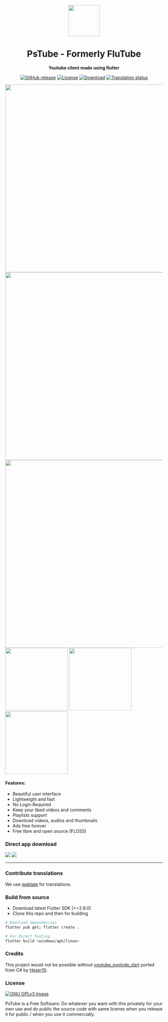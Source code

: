 <p align="center">
<img width="100" src="https://raw.githubusercontent.com/prateekmedia/pstube/main/assets/pstube.png">
</p>
<h1 align="center">PsTube - Formerly FluTube</h1>
<p align="center"><b>Youtube client made using flutter</b></p>
<p align="center">
<a href="https://github.com/prateekmedia/pstube/releases"><img alt="GitHub release" src="https://img.shields.io/github/v/release/prateekmedia/pstube"/></a> <a href="LICENSE"><img alt="License" src="https://img.shields.io/github/license/prateekmedia/pstube?color=blue"/></a> <a href="#direct-app-download"><img alt="Download" src="https://img.shields.io/badge/Download-git-blue"/></a> <a href="https://hosted.weblate.org/engage/pstube/"><img src="https://hosted.weblate.org/widgets/pstube/-/app/svg-badge.svg" alt="Translation status" /></a>
</p>

<img src="https://github.com/prateekmedia/pstube/blob/main/assets/screenshots/home-desktop.jpg?raw=true" width="600"/> <img src="https://github.com/prateekmedia/pstube/blob/main/assets/screenshots/search-desktop.jpg?raw=true" width="600"/> <img src="https://github.com/prateekmedia/pstube/blob/main/assets/screenshots/video-desktop.jpg?raw=true" width="600"/> <img src="https://github.com/prateekmedia/pstube/blob/main/assets/screenshots/home-mobile.jpg?raw=true" width="200"/> <img src="https://github.com/prateekmedia/pstube/blob/main/assets/screenshots/search-mobile.jpg?raw=true" width="200"/> <img src="https://github.com/prateekmedia/pstube/blob/main/assets/screenshots/video-mobile.jpg?raw=true" width="200"/> 

<h4>Features:</h4>
<ul>
    <li>Beautiful user interface</li>
    <li>Lightweight and fast</li>
    <li>No Login Required</li>
    <li>Keep your liked videos and comments</li>
    <li>Playlists support</li>
    <li>Download videos, audios and thumbnails</li>
    <li>Ads free forever</li>
    <li>Free libre and open source (FLOSS)</li>
</ul>

### Direct app download

<a href="https://github.com/prateekmedia/pstube/releases/latest/"><img src="https://img.shields.io/badge/Download latest version-indigo?style=for-the-badge&logo=Github"/></a>  <a href="https://github.com/prateekmedia/pstube/releases/continuous/"><img src="https://img.shields.io/badge/Download nightly build-157?style=for-the-badge&logo=Github"/></a>

---

### Contribute translations

We use [weblate](https://hosted.weblate.org/engage/pstube/) for translations.

### Build from source

- Download latest Flutter SDK (>=2.8.0)
- Clone this repo and then for building

```bash
# Download dependencies
flutter pub get; flutter create .

# For Direct Testing
flutter build <windows/apk/linux>
```

### Credits

This project would not be possible without [youtube_explode_dart](https://github.com/Hexer10/youtube_explode_dart/) ported from C# by [Hexer10](https://github.com/Hexer10).

### License

[![GNU GPLv3 Image](https://www.gnu.org/graphics/gplv3-127x51.png)](https://www.gnu.org/licenses/gpl-3.0.en.html)

PsTube is a Free Software: Do whatever you want with this privately for your own use and do public the source code with same license when you release it for public / when you use it commercially.
